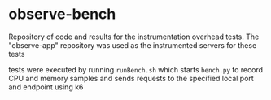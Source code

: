 # observe-bench

Repository of code and results for the instrumentation overhead tests. The "observe-app" repository was used as the instrumented servers for these tests


tests were executed by running ```runBench.sh``` which starts ```bench.py```  to record CPU and memory samples and sends requests to the specified local port and endpoint using k6
